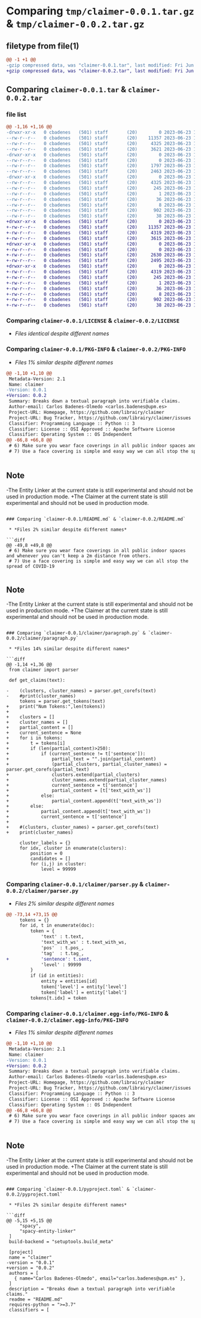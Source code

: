 # Comparing `tmp/claimer-0.0.1.tar.gz` & `tmp/claimer-0.0.2.tar.gz`

## filetype from file(1)

```diff
@@ -1 +1 @@
-gzip compressed data, was "claimer-0.0.1.tar", last modified: Fri Jun 23 12:58:41 2023, max compression
+gzip compressed data, was "claimer-0.0.2.tar", last modified: Fri Jun 23 14:57:52 2023, max compression
```

## Comparing `claimer-0.0.1.tar` & `claimer-0.0.2.tar`

### file list

```diff
@@ -1,16 +1,16 @@
-drwxr-xr-x   0 cbadenes   (501) staff       (20)        0 2023-06-23 12:58:41.977094 claimer-0.0.1/
--rw-r--r--   0 cbadenes   (501) staff       (20)    11357 2023-06-23 12:01:13.000000 claimer-0.0.1/LICENSE
--rw-r--r--   0 cbadenes   (501) staff       (20)     4325 2023-06-23 12:58:41.976984 claimer-0.0.1/PKG-INFO
--rw-r--r--   0 cbadenes   (501) staff       (20)     3621 2023-06-23 12:55:07.000000 claimer-0.0.1/README.md
-drwxr-xr-x   0 cbadenes   (501) staff       (20)        0 2023-06-23 12:58:41.976111 claimer-0.0.1/claimer/
--rw-r--r--   0 cbadenes   (501) staff       (20)        0 2023-06-23 10:12:52.000000 claimer-0.0.1/claimer/__init__.py
--rw-r--r--   0 cbadenes   (501) staff       (20)     1797 2023-06-23 12:44:59.000000 claimer-0.0.1/claimer/paragraph.py
--rw-r--r--   0 cbadenes   (501) staff       (20)     2463 2023-06-23 12:42:52.000000 claimer-0.0.1/claimer/parser.py
-drwxr-xr-x   0 cbadenes   (501) staff       (20)        0 2023-06-23 12:58:41.976806 claimer-0.0.1/claimer.egg-info/
--rw-r--r--   0 cbadenes   (501) staff       (20)     4325 2023-06-23 12:58:41.000000 claimer-0.0.1/claimer.egg-info/PKG-INFO
--rw-r--r--   0 cbadenes   (501) staff       (20)      245 2023-06-23 12:58:41.000000 claimer-0.0.1/claimer.egg-info/SOURCES.txt
--rw-r--r--   0 cbadenes   (501) staff       (20)        1 2023-06-23 12:58:41.000000 claimer-0.0.1/claimer.egg-info/dependency_links.txt
--rw-r--r--   0 cbadenes   (501) staff       (20)       36 2023-06-23 12:58:41.000000 claimer-0.0.1/claimer.egg-info/requires.txt
--rw-r--r--   0 cbadenes   (501) staff       (20)        8 2023-06-23 12:58:41.000000 claimer-0.0.1/claimer.egg-info/top_level.txt
--rw-r--r--   0 cbadenes   (501) staff       (20)      902 2023-06-23 10:56:31.000000 claimer-0.0.1/pyproject.toml
--rw-r--r--   0 cbadenes   (501) staff       (20)       38 2023-06-23 12:58:41.977133 claimer-0.0.1/setup.cfg
+drwxr-xr-x   0 cbadenes   (501) staff       (20)        0 2023-06-23 14:57:52.850060 claimer-0.0.2/
+-rw-r--r--   0 cbadenes   (501) staff       (20)    11357 2023-06-23 12:01:13.000000 claimer-0.0.2/LICENSE
+-rw-r--r--   0 cbadenes   (501) staff       (20)     4319 2023-06-23 14:57:52.849942 claimer-0.0.2/PKG-INFO
+-rw-r--r--   0 cbadenes   (501) staff       (20)     3615 2023-06-23 13:21:30.000000 claimer-0.0.2/README.md
+drwxr-xr-x   0 cbadenes   (501) staff       (20)        0 2023-06-23 14:57:52.849255 claimer-0.0.2/claimer/
+-rw-r--r--   0 cbadenes   (501) staff       (20)        0 2023-06-23 10:12:52.000000 claimer-0.0.2/claimer/__init__.py
+-rw-r--r--   0 cbadenes   (501) staff       (20)     2630 2023-06-23 14:51:40.000000 claimer-0.0.2/claimer/paragraph.py
+-rw-r--r--   0 cbadenes   (501) staff       (20)     2495 2023-06-23 14:39:16.000000 claimer-0.0.2/claimer/parser.py
+drwxr-xr-x   0 cbadenes   (501) staff       (20)        0 2023-06-23 14:57:52.849780 claimer-0.0.2/claimer.egg-info/
+-rw-r--r--   0 cbadenes   (501) staff       (20)     4319 2023-06-23 14:57:52.000000 claimer-0.0.2/claimer.egg-info/PKG-INFO
+-rw-r--r--   0 cbadenes   (501) staff       (20)      245 2023-06-23 14:57:52.000000 claimer-0.0.2/claimer.egg-info/SOURCES.txt
+-rw-r--r--   0 cbadenes   (501) staff       (20)        1 2023-06-23 14:57:52.000000 claimer-0.0.2/claimer.egg-info/dependency_links.txt
+-rw-r--r--   0 cbadenes   (501) staff       (20)       36 2023-06-23 14:57:52.000000 claimer-0.0.2/claimer.egg-info/requires.txt
+-rw-r--r--   0 cbadenes   (501) staff       (20)        8 2023-06-23 14:57:52.000000 claimer-0.0.2/claimer.egg-info/top_level.txt
+-rw-r--r--   0 cbadenes   (501) staff       (20)      902 2023-06-23 14:56:54.000000 claimer-0.0.2/pyproject.toml
+-rw-r--r--   0 cbadenes   (501) staff       (20)       38 2023-06-23 14:57:52.850097 claimer-0.0.2/setup.cfg
```

### Comparing `claimer-0.0.1/LICENSE` & `claimer-0.0.2/LICENSE`

 * *Files identical despite different names*

### Comparing `claimer-0.0.1/PKG-INFO` & `claimer-0.0.2/PKG-INFO`

 * *Files 1% similar despite different names*

```diff
@@ -1,10 +1,10 @@
 Metadata-Version: 2.1
 Name: claimer
-Version: 0.0.1
+Version: 0.0.2
 Summary: Breaks down a textual paragraph into verifiable claims.
 Author-email: Carlos Badenes-Olmedo <carlos.badenes@upm.es>
 Project-URL: Homepage, https://github.com/librairy/claimer
 Project-URL: Bug Tracker, https://github.com/librairy/claimer/issues
 Classifier: Programming Language :: Python :: 3
 Classifier: License :: OSI Approved :: Apache Software License
 Classifier: Operating System :: OS Independent
@@ -66,8 +66,8 @@
 # 6) Make sure you wear face coverings in all public indoor spaces and whenever you can't keep a 2m distance from others.
 # 7) Use a face covering is simple and easy way we can all stop the spread of COVID-19
 
 ```
 
 ## Note
 
-The Entity Linker at the current state is still experimental and should not be used in production mode.
+The Claimer at the current state is still experimental and should not be used in production mode.
```

### Comparing `claimer-0.0.1/README.md` & `claimer-0.0.2/README.md`

 * *Files 2% similar despite different names*

```diff
@@ -49,8 +49,8 @@
 # 6) Make sure you wear face coverings in all public indoor spaces and whenever you can't keep a 2m distance from others.
 # 7) Use a face covering is simple and easy way we can all stop the spread of COVID-19
 
 ```
 
 ## Note
 
-The Entity Linker at the current state is still experimental and should not be used in production mode.
+The Claimer at the current state is still experimental and should not be used in production mode.
```

### Comparing `claimer-0.0.1/claimer/paragraph.py` & `claimer-0.0.2/claimer/paragraph.py`

 * *Files 14% similar despite different names*

```diff
@@ -1,14 +1,36 @@
 from claimer import parser
 
 def get_claims(text):
     
-    (clusters, cluster_names) = parser.get_corefs(text)
-    #print(cluster_names)
     tokens = parser.get_tokens(text)
+    print("Num Tokens:",len(tokens))
+
+    clusters = []
+    cluster_names = []
+    partial_content = []
+    current_sentence = None
+    for i in tokens:
+        t = tokens[i]
+        if (len(partial_content)>250):
+            if (current_sentence != t['sentence']):
+                partial_text = "".join(partial_content)
+                (partial_clusters, partial_cluster_names) = parser.get_corefs(partial_text)
+                clusters.extend(partial_clusters)
+                cluster_names.extend(partial_cluster_names)
+                current_sentence = t['sentence']
+                partial_content = [t['text_with_ws']]
+            else:
+                partial_content.append(t['text_with_ws'])                
+        else:
+            partial_content.append(t['text_with_ws'])
+            current_sentence = t['sentence']
+
+    #(clusters, cluster_names) = parser.get_corefs(text)
+    print(cluster_names)
 
     cluster_labels = {}
     for idx, cluster in enumerate(clusters):
         position = 0
         candidates = []
         for (i,j) in cluster:
             level = 99999
```

### Comparing `claimer-0.0.1/claimer/parser.py` & `claimer-0.0.2/claimer/parser.py`

 * *Files 2% similar despite different names*

```diff
@@ -73,14 +73,15 @@
     tokens = {}
     for id, t in enumerate(doc):
         token = {
             'text' : t.text,
             'text_with_ws' : t.text_with_ws,
             'pos'  : t.pos_,
             'tag'  : t.tag_,
+            'sentence': t.sent,
             'level' : 99999
         }
         if (id in entities):
             entity = entities[id]
             token['level'] = entity['level']        
             token['label'] = entity['label']
         tokens[t.idx] = token
```

### Comparing `claimer-0.0.1/claimer.egg-info/PKG-INFO` & `claimer-0.0.2/claimer.egg-info/PKG-INFO`

 * *Files 1% similar despite different names*

```diff
@@ -1,10 +1,10 @@
 Metadata-Version: 2.1
 Name: claimer
-Version: 0.0.1
+Version: 0.0.2
 Summary: Breaks down a textual paragraph into verifiable claims.
 Author-email: Carlos Badenes-Olmedo <carlos.badenes@upm.es>
 Project-URL: Homepage, https://github.com/librairy/claimer
 Project-URL: Bug Tracker, https://github.com/librairy/claimer/issues
 Classifier: Programming Language :: Python :: 3
 Classifier: License :: OSI Approved :: Apache Software License
 Classifier: Operating System :: OS Independent
@@ -66,8 +66,8 @@
 # 6) Make sure you wear face coverings in all public indoor spaces and whenever you can't keep a 2m distance from others.
 # 7) Use a face covering is simple and easy way we can all stop the spread of COVID-19
 
 ```
 
 ## Note
 
-The Entity Linker at the current state is still experimental and should not be used in production mode.
+The Claimer at the current state is still experimental and should not be used in production mode.
```

### Comparing `claimer-0.0.1/pyproject.toml` & `claimer-0.0.2/pyproject.toml`

 * *Files 2% similar despite different names*

```diff
@@ -5,15 +5,15 @@
     "spacy",
     "spacy-entity-linker"
 ]
 build-backend = "setuptools.build_meta"
 
 [project]
 name = "claimer"
-version = "0.0.1"
+version = "0.0.2"
 authors = [
   { name="Carlos Badenes-Olmedo", email="carlos.badenes@upm.es" },
 ]
 description = "Breaks down a textual paragraph into verifiable claims."
 readme = "README.md"
 requires-python = ">=3.7"
 classifiers = [
```

